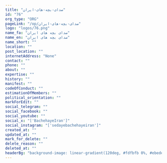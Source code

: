 ```yaml
---
title: "صدای-بچه-های-ایران"
id: "76"
org_type: "ORG"
pageLink: "/op/صدای-بچه-های-ایران"
logo: "logos/76.png"
name_fa: "صدای بچه های ایران"
name_en: "صدای بچه های ایران"
name_short: ""
location: ""
post_location: ""
internetAddress: "None"
contact: ""
phone: ""
about: ""
expertise: ""
history: ""
manifest: ""
codeOfConduct: ""
estimationOfMembers: ""
political_orientation: ""
markForEdit: ""
social_telegram: ""
social_facebook: ""
social_youtube: ""
social_x: "['BachehayeIran']"
social_instagram: "['sedayebachehayeiran']"
created_at: ""
updated_at: ""
mark_for_delete: ""
delete_reason: ""
deleted_at: ""
headerBg: "background-image: linear-gradient(120deg, #fdfbfb 0%, #ebedee 100%);"
---
```


